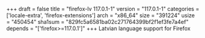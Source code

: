 +++
draft = false
title = "firefox-lv 117.0.1-1"
version = "117.0.1-1"
categories = ['locale-extra', 'firefox-extensions']
arch = "x86_64"
size = "391224"
usize = "450454"
sha1sum = "829fc5a6581ba02c271764399bf2f1ef3fe7a4ef"
depends = "['firefox>=117.0.1']"
+++
Latvian language support for Firefox
